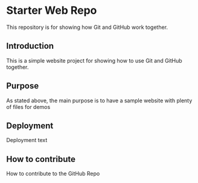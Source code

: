 # Starter Web Repo

This repository is for showing how Git and GitHub work together.

## Introduction

This is a simple website project for showing how to use Git and GitHub together.

## Purpose


As stated above, the main purpose is to have a sample website with plenty of files for demos


## Deployment

Deployment text

## How to contribute

How to contribute to the GitHub Repo
